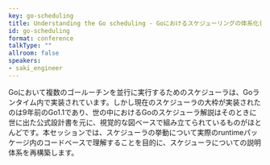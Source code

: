 ```yaml
---
key: go-scheduling
title: Understanding the Go scheduling - Goにおけるスケジューリングの体系化(仮)
id: go-scheduling
format: conference
talkType: ""
allroom: false
speakers:
- saki_engineer
---
```

Goにおいて複数のゴールーチンを並行に実行するためのスケジューラは、Goランタイム内で実装されています。しかし現在のスケジューラの大枠が実装されたのは9年前のGo1.1であり、世の中におけるGoのスケジューラ解説はそのときに世に出た公式設計書を元に、視覚的な図ベースで組み立てられているものがほとんどです。本セッションでは、スケジューラの挙動について実際のruntimeパッケージ内のコードベースで理解することを目的に、スケジューラについての説明体系を再構築します。
